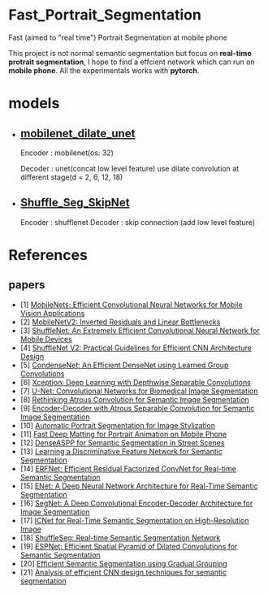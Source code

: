 # Fast_Portrait_Segmentation
Fast (aimed to "real time") Portrait Segmentation at mobile phone

This project is not normal semantic segmentation but focus on **real-time protrait segmentation**, I hope to find a effcient network which can run on **mobile phone**. All the experimentals works with **pytorch**.


# models

- ## [mobilenet_dilate_unet](https://github.com/lizhengwei1992/Fast_Portrait_Segmentation/blob/master/models/mv2_dilate_unet.py) 

    Encoder : mobilenet(os: 32) 
    
    Decoder : unet(concat low level feature)
             use dilate convolution at different stage(d = 2, 6, 12, 18)

- ## [Shuffle_Seg_SkipNet](https://github.com/lizhengwei1992/Fast_Portrait_Segmentation/blob/master/models/shuffle_seg_skipnet.py)

    Encoder : shufflenet
    Decoder : skip connection (add low level feature)







# References
## papers
- [1]  [MobileNets: Efficient Convolutional Neural Networks for Mobile Vision Applications](https://arxiv.org/pdf/1704.04861.pdf)
- [2]  [MobileNetV2: Inverted Residuals and Linear Bottlenecks](https://arxiv.org/pdf/1801.04381.pdf)
- [3]  [ShuffleNet: An Extremely Efficient Convolutional Neural Network for Mobile Devices](https://arxiv.org/pdf/1707.01083.pdf)
- [4]  [ShuffleNet V2: Practical Guidelines for Efficient CNN Architecture Design](https://arxiv.org/pdf/1807.11164.pdf)
- [5]  [CondenseNet: An Efficient DenseNet using Learned Group Convolutions](https://arxiv.org/pdf/1711.09224.pdf)
- [6]  [Xception: Deep Learning with Depthwise Separable Convolutions](https://arxiv.org/pdf/1610.02357.pdf)
- [7]  [U-Net: Convolutional Networks for Biomedical Image Segmentation](https://arxiv.org/pdf/1505.04597.pdf)
- [8]  [Rethinking Atrous Convolution for Semantic Image Segmentation](https://arxiv.org/pdf/1706.05587.pdf)
- [9]  [Encoder-Decoder with Atrous Separable Convolution for Semantic Image Segmentation](https://arxiv.org/pdf/1802.02611.pdf)
- [10] [Automatic Portrait Segmentation for Image Stylization](http://xiaoyongshen.me/webpage_portrait/papers/portrait_eg16.pdf)
- [11] [Fast Deep Matting for Portrait Animation on Mobile Phone](https://arxiv.org/pdf/1707.08289.pdf)
- [12] [DenseASPP for Semantic Segmentation in Street Scenes](http://openaccess.thecvf.com/content_cvpr_2018/papers/Yang_DenseASPP_for_Semantic_CVPR_2018_paper.pdf)
- [13] [Learning a Discriminative Feature Network for Semantic Segmentation](https://arxiv.org/pdf/1804.09337.pdf)
- [14] [ERFNet: Efficient Residual Factorized ConvNet for Real-time Semantic Segmentation](http://www.robesafe.es/personal/eduardo.romera/pdfs/Romera17tits.pdf)
- [15] [ENet: A Deep Neural Network Architecture for Real-Time Semantic Segmentation](https://arxiv.org/pdf/1606.02147.pdf)
- [16] [SegNet: A Deep Convolutional Encoder-Decoder Architecture for Image Segmentation](https://arxiv.org/pdf/1511.00561.pdf)
- [17] [ICNet for Real-Time Semantic Segmentation on High-Resolution Image](https://arxiv.org/pdf/1704.08545.pdf)
- [18] [ShuffleSeg: Real-time Semantic Segmentation Network](https://arxiv.org/pdf/1803.03816.pdf)
- [19] [ESPNet: Efficient Spatial Pyramid of Dilated Convolutions for Semantic Segmentation](https://arxiv.org/pdf/1803.06815.pdf)
- [20] [Efficient Semantic Segmentation using Gradual Grouping](http://openaccess.thecvf.com/content_cvpr_2018_workshops/papers/w12/Vallurupalli_Efficient_Semantic_Segmentation_CVPR_2018_paper.pdf)
- [21] [Analysis of efficient CNN design techniques for semantic segmentation](http://openaccess.thecvf.com/content_cvpr_2018_workshops/papers/w12/Briot_Analysis_of_Efficient_CVPR_2018_paper.pdf)

